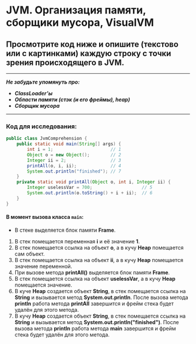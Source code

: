 # JVM. Организация памяти, сборщики мусора, VisualVM

## Просмотрите код ниже и опишите (текстово или с картинками) каждую строку с точки зрения происходящего в JVM.

***
***Не забудьте упомянуть про:***

* ***ClassLoader’ы***
* ***Области памяти (стэк (и его фреймы), heap)***
* ***Сборщик мусора***
***

### Код для исследования:

```java
public class JvmComprehension {
    public static void main(String[] args) {
        int i = 1;                      // 1
        Object o = new Object();        // 2
        Integer ii = 2;                 // 3
        printAll(o, i, ii);             // 4
        System.out.println("finished"); // 7
    }
    private static void printAll(Object o, int i, Integer ii) {
        Integer uselessVar = 700;                   // 5
        System.out.println(o.toString() + i + ii);  // 6
    }
}
```
#### В момент вызова класса `main`:
- В стеке выделяется блок памяти **Frame**.
1. В стек помещается переменная **i** и её значение **1**.
2. В стек помещается ссылка на объект **o**, а в кучу **Heap** помещается сам объект.
3. В стек помещается ссылка на объект **ii**, а в кучу **Heap** помещается значение переменной.
4. При вызове метода **printAll()** выделяется блок памяти **Frame**.
5. В стек помещается ссылка на объект **uselessVar**, а в кучу **Heap** помещается значение.
6. В куче **Heap** создается объект **String**, в стек помещается ссылка на **String** и вызывается метод **System.out.println**. После вызова метода **println** работа метода **printAll** завершится и фрейм стека будет удалён для этого метода.
7. В кучу **Heap** создается объект **String**, в стек помещается ссылка на **String** и вызывается метод **System.out.println("finished")**. После вызова метода **println** работа метода **main** завершится и фрейм стека будет удалён для этого метода.